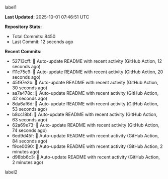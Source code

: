 
label1 
<!-- ACTIVITY_START -->
**Last Updated:** 2025-10-01 07:46:51 UTC

**Repository Stats:**
- Total Commits: 8450
- Last Commit: 12 seconds ago

**Recent Commits:**
- 52713cff: 🤖 Auto-update README with recent activity (GitHub Action, 12 seconds ago)
- f11c75c9: 🤖 Auto-update README with recent activity (GitHub Action, 20 seconds ago)
- 45f97e2b: 🤖 Auto-update README with recent activity (GitHub Action, 30 seconds ago)
- aa7a478c: 🤖 Auto-update README with recent activity (GitHub Action, 42 seconds ago)
- 8da6af6d: 🤖 Auto-update README with recent activity (GitHub Action, 53 seconds ago)
- b8cc18bf: 🤖 Auto-update README with recent activity (GitHub Action, 63 seconds ago)
- 62a69e73: 🤖 Auto-update README with recent activity (GitHub Action, 74 seconds ago)
- 6ed9d45f: 🤖 Auto-update README with recent activity (GitHub Action, 84 seconds ago)
- f9ce0090: 🤖 Auto-update README with recent activity (GitHub Action, 2 minutes ago)
- d98bb6c3: 🤖 Auto-update README with recent activity (GitHub Action, 2 minutes ago)
<!-- ACTIVITY_END -->

label2
